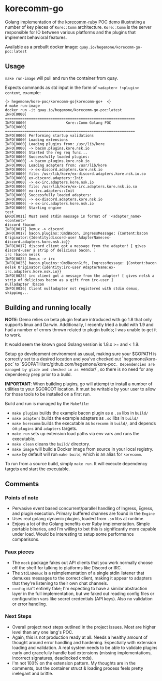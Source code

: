 # korecomm-go

Golang implementation of the [korecomm-ruby](../korecomm-ruby) POC demo illustrating
a number of key pieces of `Kore::Comm` architecture. `Kore::Comm` is the server
responsible for IO between various platforms and the plugins that implement
behavioral features.

Available as a prebuilt docker image: `quay.io/hegemone/korecomm-go-poc:latest`

## Usage

`make run-image` will pull and run the container from quay.

Expects commands as std input in the form of `<adapter> !<plugin> content`, example:

```
{> hegemone/kore-poc/korecomm-go|korecomm-go+  <}
# make run-image
docker run -it quay.io/hegemone/korecomm-go-poc:latest
INFO[0000] ============================================================
INFO[0000]                  Kore::Comm Golang POC
INFO[0000] ============================================================
INFO[0000] Performing startup validations
INFO[0000] Loading extensions
INFO[0000] Loading plugins from: /usr/lib/kore
INFO[0000] -> bacon.plugins.kore.nsk.io
INFO[0000] Started the reg req func...
INFO[0000] Successfully loaded plugins:
INFO[0000] -> bacon.plugins.kore.nsk.io
INFO[0000] Loading adapters from: /usr/lib/kore
INFO[0000] -> ex-discord.adapters.kore.nsk.io
INFO[0000] file: /usr/lib/kore/ex-discord.adapters.kore.nsk.io.so
INFO[0000] ex-discord.adapters::Init
INFO[0000] -> ex-irc.adapters.kore.nsk.io
INFO[0000] file: /usr/lib/kore/ex-irc.adapters.kore.nsk.io.so
INFO[0000] ex-irc.adapters::Init
INFO[0000] Successfully loaded adapters:
INFO[0000] -> ex-discord.adapters.kore.nsk.io
INFO[0000] -> ex-irc.adapters.kore.nsk.io
INFO[0000] Starting engine
test
ERRO[0011] Must send stdin message in format of '<adapter_name> <content>'
discord !bacon
INFO[0017] Demux -> discord
INFO[0017] bacon.plugins::CmdBacon, IngressMessage: {Content:bacon Originator:{Identity:discord-user AdapterName:ex-discord.adapters.kore.nsk.io}}
INFO[0017] discord client got a message from the adapter! [ gives discord-user a strip of delicious bacon. ]
irc !bacon nelsk
INFO[0025] Demux -> irc
INFO[0025] bacon.plugins::CmdBaconGift, IngressMessage: {Content:bacon nelsk Originator:{Identity:irc-user AdapterName:ex-irc.adapters.kore.nsk.io}}
INFO[0025] irc client got a message from the adapter! [ gives nelsk a strip of delicious bacon as a gift from irc-user ]
nulladapter !bacon
INFO[0036] Client nulladapter not registered with stdin demux, skipping...
```

## Building and running locally

**NOTE**: Demo relies on beta plugin feature introduced with go 1.8 that only supports
linux and Darwin. Additionally, I recently tried a build with 1.9 and had a number
of errors thrown related to plugin builds; I was unable to get it to work.

It would seem the known good Golang version is 1.8.x >= and < 1.9.

Setup go development environment as usual, making sure your $GOPATH is correctly
set to a desired location and you've checked out `hegemone/kore-poc` to
`$GOPATH/src/github.com/hegemone/kore-poc`. Dependencies are managed by glide
and checked in as `vendor/`, so there is no need for any dependency prep prior
to a build.

**IMPORTANT**: When building plugins, go will attempt to install a number of
utilities to your $GOROOT location. It must be writable by your user to allow
for those tools to be installed on a first run.

Build and run is managed by the `Makefile`:

* `make plugins` builds the example bacon plugin as a `.so` libs in `build/`
* `make adapters` builds the example adapters as `.so` libs in `build/`
* `make korecomm` builds the executable as `korecomm` in `build/`, and depends on
`plugins` and `adapters` targets.
* `make run` sets up extension load paths via env vars and runs the executable.
* `make clean` cleans the `build/` directory.
* `make image` will build a Docker image from source in your local registry.
* `make` by default will run `make build`, which is an alias for `korecomm`.

To run from a source build, simply `make run`. It will execute dependency targets
and start the executable.

## Comments

### Points of note
* Pervasive event based concurrent/parallel handling of Ingress, Egress, and
plugin execution. Primary buffered channes are found in the `Engine`
* Uses real golang dynamic plugins, loaded from `.so` libs at runtime.
* Enjoys a lot of the Golang benefits over Ruby implementation. Simple portable
binaries, and I'm willing to bet this is significantly more capable under load.
Would be interesting to setup some performance comparisons.

### Faux pieces
* The `mock` package fakes out API clients that you work normally choose off the
shelf for talking to platforms like Discord or IRC.
* The `StdinDemux` is a reimplementation of a single stdin listener that demuxes
messages to the correct client, making it appear to adapters that they're listening
to their own chat channels.
* `config` isn't entirely fake; I'm expecting to have a similar abstraction layer
in the full implementation, but we faked out reading config files or configuration
vars like secret credentials (API keys). Also no validation or error handling.

### Next Steps
* Overall project next steps outlined in the project issues. Most are higher
level than any one lang's POC.
* Again, this is not production ready at all. Needs a healthy amount of thought around
error handling and hardening. Espectially with extension loading and validation.
A real system needs to be able to validate plugins early and gracefully handle
bad extensions (missing implementations, incorrect signatures, deadlocked cmds).
* I'm not 100% on the extension pattern. My thoughts are in the comments, but
the container struct & loading process feels pretty inelegant and brittle.
